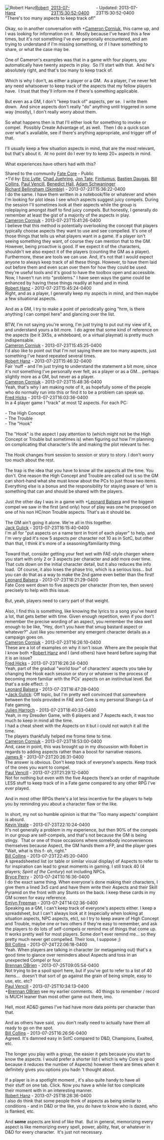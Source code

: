 <div style="margin-bottom:1em;"><div style="display:flex; align-items:center"><span itemprop="author" itemscope itemtype="http://schema.org/Person"><img class="author-photo" src="https://lh3.googleusercontent.com/a-/AAuE7mD3yvwFIxBUrNsdiEci6E-MIo7ApWFQqtHt10Ja=s64-c" alt="Robert Hanz" itemprop="image"><a href="https://plus.google.com/+RobertHanz" target="_blank" class="author" itemprop="url"><span itemprop="name">Robert Hanz</span></a></span> - <a target="_blank" href="https://plus.google.com/+RobertHanz/posts/FhrkkVfAC2S"><span itemprop="dateCreated">2013-07-23T15:30:52-0400</span></a><span> - Updated: <span itemprop="dateModified">2013-07-23T15:30:52-0400</span></span></div><div class="main-content"><span itemprop="text">&quot;There&#39;s too many aspects to keep track of!&quot;<br><br>Okay, so in another conversation with <span class="proflinkWrapper"><span class="proflinkPrefix">+</span><a class="proflink bidi_isolate" href="https://plus.google.com/118077910528384239608" oid="118077910528384239608" >Cameron Corniuk</a></span>, this came up, and I was looking for information on it.  Mostly because I&#39;ve heard this a few times, but it&#39;s not something I&#39;ve ever personally encountered, and am trying to understand if I&#39;m missing something, or if I have something to share, or what the case may be.<br><br>One of Cameron&#39;s examples was that in a game with four players, you automatically have twenty aspects in play.  So I&#39;ll start with that.  And he&#39;s absolutely right, and that&#39;s too many to keep track of.<br><br>Which is why I don&#39;t, as either a player or a GM.  As a player, I&#39;ve never felt any need whatsoever to keep track of the aspects that my fellow players have.  I trust that they&#39;ll inform me if there&#39;s something applicable.<br><br>But even as a GM, I don&#39;t &quot;keep track of&quot; aspects, per se.  I write them down.  And since aspects don&#39;t really &quot;do&quot; anything until triggered in some way (mostly), I don&#39;t really worry about them.<br><br>So what happens then is that I&#39;ll either look for something to invoke or compel.  Possibly Create Advantage of, as well.  Then I do a quick scan over what&#39;s available, see if there&#39;s anything appropriate, and trigger off of that.<br><br>I&#39;ll usually keep a few situation aspects in mind, that are the most relevant, but that&#39;s about it.  At no point do I ever try to keep 20+ aspects in mind.<br><br>What experiences have others had with this?</span></div></div><span itemprop="audience"><div class="visibility">Shared to the community <a href="https://plus.google.com/communities/117231873544673522940">Fate Core</a> - Public</div></span><div class="post-activity"><div class="plus-oners">+1'd by: <a href="https://plus.google.com/100455369525078339123">Eric Lytle</a>, <a href="https://plus.google.com/109579666267681455413">Chad Juehring</a>, <a href="https://plus.google.com/108287480576898126045">Jon Tate</a>, <a href="https://plus.google.com/+Finitumus">Finitumus</a>, <a href="https://plus.google.com/106045263770912373526">Bastien Daugas</a>, <a href="https://plus.google.com/+BillCollins">Bill Collins</a>, <a href="https://plus.google.com/+PaulVencill">Paul Vencill</a>, <a href="https://plus.google.com/+BenedictHall">Benedict Hall</a>, <a href="https://plus.google.com/+AdamSchwaninger">Adam Schwaninger</a></div></div><meta itemprop="commentCount" content="25"><div class="comments"><div class="comment" itemprop="comment" itemscope itemtype="http://schema.org/Comment"><span itemprop="author" itemscope itemtype="http://schema.org/Person"><a target="_blank" href="https://plus.google.com/+RichardBellinghamSkimble" class="author" itemprop="url"><span itemprop="name">Richard Bellingham (Skimble)</span></a></span><span class="time"> - <span itemprop="dateCreated">2013-07-23T15:36:22-0400</span></span><div class="comment-content" itemprop="text">I do the same. I have them written in a notebook/file or whatever and when I&#39;m looking for plot ideas I see which aspects suggest juicy compels. During the session I&#39;ll sometimes look at their aspects while the group is roleplaying amongst itself to find juicy compels. But honestly, I generally do remember at least the gist of a majority of the aspects in play.</div></div><div class="comment" itemprop="comment" itemscope itemtype="http://schema.org/Comment"><span itemprop="author" itemscope itemtype="http://schema.org/Person"><a target="_blank" href="https://plus.google.com/+CameronCorniuk" class="author" itemprop="url"><span itemprop="name">Cameron Corniuk</span></a></span><span class="time"> - <span itemprop="dateCreated">2013-07-23T15:41:26-0400</span></span><div class="comment-content" itemprop="text">I believe that this method is potentially overlooking the concept that players typically choose aspects they want to use and see compelled. It&#39;s one of those things that tells us what players want in a game. If a player isn&#39;t seeing something they want, of course they can mention that to the GM. However, being proactive is good. If we expect it of the characters, shouldn&#39;t we also expect it of the players (counting the GM as a player). Furthermore, these are tools we can use. And, it&#39;s not that I would expect anyone to always keep track of all these things. However, to have them laid out before them and even scan over them for how they could be used. they&#39;re useful tools and it&#39;s good to have the toolbox open and accessible. Now, I haven&#39;t run into &quot;problems.&quot; I have seen ways the game could be enhanced by having these things readily at hand and in mind.</div></div><div class="comment" itemprop="comment" itemscope itemtype="http://schema.org/Comment"><span itemprop="author" itemscope itemtype="http://schema.org/Person"><a target="_blank" href="https://plus.google.com/+RobertHanz" class="author" itemprop="url"><span itemprop="name">Robert Hanz</span></a></span><span class="time"> - <span itemprop="dateCreated">2013-07-23T15:45:24-0400</span></span><div class="comment-content" itemprop="text">Right, and as a player, I generally keep my aspects in mind, and then maybe a few situational aspects.<br><br>And as a GM, I try to make a point of periodically going &quot;hrm, is there anything I can compel here&quot; and glancing over the list.<br><br>BTW, I&#39;m not saying you&#39;re wrong, I&#39;m just trying to put out my view of it, and understand yours a bit more.  I do agree that some kind of reference on the aspects (be it 3X5s, a whiteboard, or a virtual playmat) is pretty much indispensable.</div></div><div class="comment" itemprop="comment" itemscope itemtype="http://schema.org/Comment"><span itemprop="author" itemscope itemtype="http://schema.org/Person"><a target="_blank" href="https://plus.google.com/+CameronCorniuk" class="author" itemprop="url"><span itemprop="name">Cameron Corniuk</span></a></span><span class="time"> - <span itemprop="dateCreated">2013-07-23T15:45:25-0400</span></span><div class="comment-content" itemprop="text">I&#39;d also like to point out that I&#39;m not saying there are too many aspects, just something I&#39;ve heard repeated several times.</div></div><div class="comment" itemprop="comment" itemscope itemtype="http://schema.org/Comment"><span itemprop="author" itemscope itemtype="http://schema.org/Person"><a target="_blank" href="https://plus.google.com/+RobertHanz" class="author" itemprop="url"><span itemprop="name">Robert Hanz</span></a></span><span class="time"> - <span itemprop="dateCreated">2013-07-23T15:46:32-0400</span></span><div class="comment-content" itemprop="text">Fair &#39;nuff - and I&#39;m just trying to understand the statement a bit more, since it&#39;s not something I&#39;ve personally ever felt, as a player or as a GM... perhaps slightly more as a GM, but never as a player.</div></div><div class="comment" itemprop="comment" itemscope itemtype="http://schema.org/Comment"><span itemprop="author" itemscope itemtype="http://schema.org/Person"><a target="_blank" href="https://plus.google.com/+CameronCorniuk" class="author" itemprop="url"><span itemprop="name">Cameron Corniuk</span></a></span><span class="time"> - <span itemprop="dateCreated">2013-07-23T15:48:36-0400</span></span><div class="comment-content" itemprop="text">Yeah, that&#39;s why I am making note of it, as hopefully some of the people who do normally run into this or find it to be a problem can speak up.</div></div><div class="comment" itemprop="comment" itemscope itemtype="http://schema.org/Comment"><span itemprop="author" itemscope itemtype="http://schema.org/Person"><a target="_blank" href="https://plus.google.com/+FredHicks" class="author" itemprop="url"><span itemprop="name">Fred Hicks</span></a></span><span class="time"> - <span itemprop="dateCreated">2013-07-23T16:03:36-0400</span></span><div class="comment-content" itemprop="text">In a 4 player game I &quot;track&quot; at most 12 aspects. For each PC:<br><br>- The High Concept<br>- The Trouble<br>- The &quot;Hook&quot;<br><br>The &quot;Hook&quot; is the aspect I pay attention to (which might not be the High Concept or Trouble but sometimes is) when figuring out how I&#39;m planning on complicating that character&#39;s life and making the plot relevant to her.<br><br>The Hook changes from session to session or story to story. I don&#39;t worry too much about the rest.<br><br>The trap is the idea that you have to know all the aspects all the time. You don&#39;t. One reason the High Concept and Trouble are called out is so the GM can short-hand what she must know about the PCs to just those two items. Everything else is a bonus and the responsibility for staying aware of &#39;em is something that can and should be shared with the players.<br><br>Just the other day I was in a game with <span class="proflinkWrapper"><span class="proflinkPrefix">+</span><a class="proflink bidi_isolate" href="https://plus.google.com/101924479447471392932" oid="101924479447471392932" >Leonard Balsera</a></span> and the biggest compel we saw in the first (and only) hour of play was one he proposed on one of his non HC/non Trouble aspects. That&#39;s as it should be. <br><br>The GM ain&#39;t going it alone. We&#39;re all in this together.</div></div><div class="comment" itemprop="comment" itemscope itemtype="http://schema.org/Comment"><span itemprop="author" itemscope itemtype="http://schema.org/Person"><a target="_blank" href="https://plus.google.com/+JackGulick" class="author" itemprop="url"><span itemprop="name">Jack Gulick</span></a></span><span class="time"> - <span itemprop="dateCreated">2013-07-23T16:15:40-0400</span></span><div class="comment-content" itemprop="text">I&#39;m all for &quot;put aspects on a name tent in front of each player&quot; to help, and I&#39;m very glad it&#39;s now 5 aspects per character not 10 as in SotC, but other than that, I think it&#39;s more of a seasoning/familiarity thing.<br><br>Toward that, consider getting your feet wet with FAE-style chargen where you start with only 2 or 3 aspects per character and add more over time.  That cuts down on the initial character detail, but it also reduces the info load.  Of course, it also loses the phase trio, which is a serious loss... but you can do that as a way to make the 2nd game even better than the first! </div></div><div class="comment" itemprop="comment" itemscope itemtype="http://schema.org/Comment"><span itemprop="author" itemscope itemtype="http://schema.org/Person"><a target="_blank" href="https://plus.google.com/+LeonardBalsera" class="author" itemprop="url"><span itemprop="name">Leonard Balsera</span></a></span><span class="time"> - <span itemprop="dateCreated">2013-07-23T16:21:29-0400</span></span><div class="comment-content" itemprop="text">Fate Core went down to five aspects per character (from ten, then seven) precisely to help with this issue.<br><br>But, yeah, players need to carry part of that weight. <br><br>Also, I find this is something, like knowing the lyrics to a song you&#39;ve heard a lot, that gets better with time. Given enough repetition, even if you don&#39;t remember the precise wording of an aspect, you remember the idea well enough to be like, &quot;Hey, don&#39;t you have that smug bastard aspect or whatever?&quot; Just like you remember any emergent character details as a campaign goes on. </div></div><div class="comment" itemprop="comment" itemscope itemtype="http://schema.org/Comment"><span itemprop="author" itemscope itemtype="http://schema.org/Person"><a target="_blank" href="https://plus.google.com/+CameronCorniuk" class="author" itemprop="url"><span itemprop="name">Cameron Corniuk</span></a></span><span class="time"> - <span itemprop="dateCreated">2013-07-23T16:26:10-0400</span></span><div class="comment-content" itemprop="text">These are a lot of examples on why it isn&#39;t issue. Where are the people that I know both <span class="proflinkWrapper"><span class="proflinkPrefix">+</span><a class="proflink bidi_isolate" href="https://plus.google.com/108546067488075210468" oid="108546067488075210468" >Robert Hanz</a></span> and I (and others) have heard before saying that it is an issue?</div></div><div class="comment" itemprop="comment" itemscope itemtype="http://schema.org/Comment"><span itemprop="author" itemscope itemtype="http://schema.org/Person"><a target="_blank" href="https://plus.google.com/+FredHicks" class="author" itemprop="url"><span itemprop="name">Fred Hicks</span></a></span><span class="time"> - <span itemprop="dateCreated">2013-07-23T16:26:24-0400</span></span><div class="comment-content" itemprop="text">Yeah, part of the gradual &quot;world tour&quot; of characters&#39; aspects you take by changing the Hook each session or story or whatever is the process of becoming more familiar with the PCs&#39; aspects on an instinctual level. But that&#39;s a side effect. :)</div></div><div class="comment" itemprop="comment" itemscope itemtype="http://schema.org/Comment"><span itemprop="author" itemscope itemtype="http://schema.org/Person"><a target="_blank" href="https://plus.google.com/+LeonardBalsera" class="author" itemprop="url"><span itemprop="name">Leonard Balsera</span></a></span><span class="time"> - <span itemprop="dateCreated">2013-07-23T16:47:28-0400</span></span><div class="comment-content" itemprop="text"><span class="proflinkWrapper"><span class="proflinkPrefix">+</span><a class="proflink bidi_isolate" href="https://plus.google.com/114357509183316569561" oid="114357509183316569561" >Jack Gulick</a></span>: Off topic, but I&#39;m pretty well convinced that somewhere between the tools provided in FAE and Core is my personal Shangri-La of Fate gaming.</div></div><div class="comment" itemprop="comment" itemscope itemtype="http://schema.org/Comment"><span itemprop="author" itemscope itemtype="http://schema.org/Person"><a target="_blank" href="https://plus.google.com/110152131969547483984" class="author" itemprop="url"><span itemprop="name">Julien Harroch</span></a></span><span class="time"> - <span itemprop="dateCreated">2013-07-23T18:40:33-0400</span></span><div class="comment-content" itemprop="text">Yeah, in my Dresden Game, with 6 players and 7 Aspects each, it was too much to keep in mind all the time.<br>I had a cheat sheet with the Aspects on it but i could not watch it all the time. <br>The players thankfully helped me frome time to time.</div></div><div class="comment" itemprop="comment" itemscope itemtype="http://schema.org/Comment"><span itemprop="author" itemscope itemtype="http://schema.org/Person"><a target="_blank" href="https://plus.google.com/+CameronCorniuk" class="author" itemprop="url"><span itemprop="name">Cameron Corniuk</span></a></span><span class="time"> - <span itemprop="dateCreated">2013-07-23T18:53:00-0400</span></span><div class="comment-content" itemprop="text">And, case in point, this was brought up in my discussion with Robert in regards to adding aspects rather than a boost for narrative reasons.</div></div><div class="comment" itemprop="comment" itemscope itemtype="http://schema.org/Comment"><span itemprop="author" itemscope itemtype="http://schema.org/Person"><a target="_blank" href="https://plus.google.com/101324600825687754874" class="author" itemprop="url"><span itemprop="name">James R</span></a></span><span class="time"> - <span itemprop="dateCreated">2013-07-23T20:26:31-0400</span></span><div class="comment-content" itemprop="text">The answer is obvious. Don&#39;t keep track of everyone&#39;s aspects. Keep track of the ones you want to compel.</div></div><div class="comment" itemprop="comment" itemscope itemtype="http://schema.org/Comment"><span itemprop="author" itemscope itemtype="http://schema.org/Person"><a target="_blank" href="https://plus.google.com/+PaulVencill" class="author" itemprop="url"><span itemprop="name">Paul Vencill</span></a></span><span class="time"> - <span itemprop="dateCreated">2013-07-23T21:29:12-0400</span></span><div class="comment-content" itemprop="text">Not for nothing but even with the five Aspects there&#39;s an order of magnitude LESS stuff to keep track of in a Fate game compared to any other RPG I&#39;ve ever played.<br><br>And in most other RPGs there&#39;s a lot less incentive for the players to help you by reminding you about a character flaw or the like.<br><br>In short, my not so humble opinion is that the &#39;Too many aspects&#39; complaint is absurd.</div></div><div class="comment" itemprop="comment" itemscope itemtype="http://schema.org/Comment"><span itemprop="author" itemscope itemtype="http://schema.org/Person"><a target="_blank" href="https://plus.google.com/104377515827163416091" class="author" itemprop="url"><span itemprop="name">Kevin Veale</span></a></span><span class="time"> - <span itemprop="dateCreated">2013-07-23T22:10:24-0400</span></span><div class="comment-content" itemprop="text">It&#39;s not generally a problem in my experience, but then 90% of the compels in our group are self-compels, and that&#39;s not because the GM is being stingy.  That or one of those occasions where somebody inconveniences themselves because Aspect, the GM hands them a FP, and the player goes &quot;Wait, what is this f- oh, right.&quot;</div></div><div class="comment" itemprop="comment" itemscope itemtype="http://schema.org/Comment"><span itemprop="author" itemscope itemtype="http://schema.org/Person"><a target="_blank" href="https://plus.google.com/+BillCollins" class="author" itemprop="url"><span itemprop="name">Bill Collins</span></a></span><span class="time"> - <span itemprop="dateCreated">2013-07-23T22:45:20-0400</span></span><div class="comment-content" itemprop="text">A spreadsheeted list (or table or similar visual display) of Aspects to refer to for inspiration can lead to great moments in gaming. I still track 40 (4 players; <i>Spirit of the Century</i>) not including NPCs.</div></div><div class="comment" itemprop="comment" itemscope itemtype="http://schema.org/Comment"><span itemprop="author" itemscope itemtype="http://schema.org/Person"><a target="_blank" href="https://plus.google.com/+BrycePerry" class="author" itemprop="url"><span itemprop="name">Bryce Perry</span></a></span><span class="time"> - <span itemprop="dateCreated">2013-07-24T10:16:36-0400</span></span><div class="comment-content" itemprop="text">I do the exact same thing. When everyone&#39;s done making their characters, I give them a lined 3x5 card and have them write their Aspects and their Skill Pyramid on the front with any Stunts on the back. I keep these cards in my GM screen for easy reference.</div></div><div class="comment" itemprop="comment" itemscope itemtype="http://schema.org/Comment"><span itemprop="author" itemscope itemtype="http://schema.org/Person"><a target="_blank" href="https://plus.google.com/+EmlynFreeman" class="author" itemprop="url"><span itemprop="name">Emlyn Freeman</span></a></span><span class="time"> - <span itemprop="dateCreated">2013-07-24T14:02:36-0400</span></span><div class="comment-content" itemprop="text">Speaking as a GM, I can&#39;t keep track of everyone&#39;s aspects either. I keep a spreadsheet, but I can&#39;t always look at it (especially when looking at situation aspects, NPC aspects, etc), so I try to keep aware of High Concept and Trouble, maybe one or two others if they&#39;re easy to remember, and ask the players to do lots of self-compels or remind me of things that come up. It works pretty well for most players. Some don&#39;t ever remind me... so they pretty much never get compelled. Their loss, I suppose ;)</div></div><div class="comment" itemprop="comment" itemscope itemtype="http://schema.org/Comment"><span itemprop="author" itemscope itemtype="http://schema.org/Person"><a target="_blank" href="https://plus.google.com/+BillCollins" class="author" itemprop="url"><span itemprop="name">Bill Collins</span></a></span><span class="time"> - <span itemprop="dateCreated">2013-07-24T22:06:18-0400</span></span><div class="comment-content" itemprop="text">Yeah. When players are talking in character (or metagaming out) that&#39;s a good time to glance over reminders about Aspects and toss in an unexpected Compel or four.</div></div><div class="comment" itemprop="comment" itemscope itemtype="http://schema.org/Comment"><span itemprop="author" itemscope itemtype="http://schema.org/Person"><a target="_blank" href="https://plus.google.com/+BrennanOBrien" class="author" itemprop="url"><span itemprop="name">Brennan OBrien</span></a></span><span class="time"> - <span itemprop="dateCreated">2013-07-25T09:05:54-0400</span></span><div class="comment-content" itemprop="text">Not trying to be a spoil sport here, but if you&#39;ve got to refer to a list of 40 items...  doesn&#39;t that sort of go against the grain of being simple, easy to use, etc. etc?</div></div><div class="comment" itemprop="comment" itemscope itemtype="http://schema.org/Comment"><span itemprop="author" itemscope itemtype="http://schema.org/Person"><a target="_blank" href="https://plus.google.com/+PaulVencill" class="author" itemprop="url"><span itemprop="name">Paul Vencill</span></a></span><span class="time"> - <span itemprop="dateCreated">2013-07-25T10:34:13-0400</span></span><div class="comment-content" itemprop="text"><span class="proflinkWrapper"><span class="proflinkPrefix">+</span><a class="proflink bidi_isolate" href="https://plus.google.com/107145464770197437080" oid="107145464770197437080" >Brennan OBrien</a></span> see my earlier comments.  40 things to remember / record is MUCH leaner than most other game out there, imo.  <br><br>Hell, most AD&amp;D games I&#39;ve had have more data points per character than that.<br><br>And as others have said,  you don&#39;t really need to actually have them all ready to go on the spot.  </div></div><div class="comment" itemprop="comment" itemscope itemtype="http://schema.org/Comment"><span itemprop="author" itemscope itemtype="http://schema.org/Person"><a target="_blank" href="https://plus.google.com/+BillCollins" class="author" itemprop="url"><span itemprop="name">Bill Collins</span></a></span><span class="time"> - <span itemprop="dateCreated">2013-07-25T16:26:56-0400</span></span><div class="comment-content" itemprop="text">Agreed. It&#39;s damned easy in SotC compared to D&amp;D, Champions, Exalted, etc.<br><br>The longer you play with a group, the easier it gets because you start to<br>know the aspects. I would prefer a shorter list ( which is why Core is good<br>because it reduces the number of Aspects) however there are times when it<br>definitely gives you options you hadn &#39;t thought about.<br><br>If a player is in a spotlight moment , it&#39;s also quite handy to have all<br>their stuff on one tab. Click. Now you have a while list too complicate<br>their moment with in an interesting manner.</div></div><div class="comment" itemprop="comment" itemscope itemtype="http://schema.org/Comment"><span itemprop="author" itemscope itemtype="http://schema.org/Person"><a target="_blank" href="https://plus.google.com/+RobertHanz" class="author" itemprop="url"><span itemprop="name">Robert Hanz</span></a></span><span class="time"> - <span itemprop="dateCreated">2013-07-25T18:28:36-0400</span></span><div class="comment-content" itemprop="text">I also do think that some people think of aspects as being similar to conditions - and in D&amp;D or the like, you do have to know who is dazed, who is flanked, etc.<br><br>And <b>some</b> aspects are kind of like that.  But in general, memorizing every aspect is like memorizing every spell, power, ability, feat, or whatever in D&amp;D for every character.  It&#39;s just not necessary.</div></div></div></body></html>